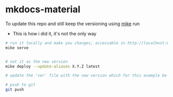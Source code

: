 # mkdocs-material

To update this repo and still keep the versioning using [mike] run
* This is how i did it, it's not the only way

```sh
# run it locally and make you changes, accessable in http://localhost:8000/
mike serve


# set it as the new version
mike deploy --update-aliases X.Y.Z latest

# update the 'ver' file with the new version which for this example be X.Y.Z-1

# psuh to git
git push
```

[mike]: <https://github.com/jimporter/mike>
